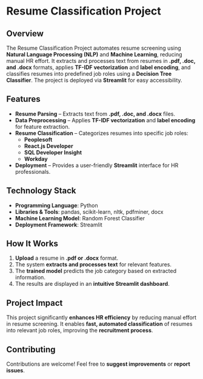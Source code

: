 # Resume Classification Project  

## Overview  
The Resume Classification Project automates resume screening using **Natural Language Processing (NLP)** and **Machine Learning**, reducing manual HR effort. It extracts and processes text from resumes in **.pdf, .doc, and .docx** formats, applies **TF-IDF vectorization** and **label encoding**, and classifies resumes into predefined job roles using a **Decision Tree Classifier**. The project is deployed via **Streamlit** for easy accessibility.  

## Features  
- **Resume Parsing** – Extracts text from **.pdf, .doc, and .docx** files.  
- **Data Preprocessing** – Applies **TF-IDF vectorization** and **label encoding** for feature extraction.  
- **Resume Classification** – Categorizes resumes into specific job roles:  
  - **Peoplesoft**  
  - **React.js Developer**  
  - **SQL Developer Insight**  
  - **Workday**  
- **Deployment** – Provides a user-friendly **Streamlit** interface for HR professionals.  

## Technology Stack  
- **Programming Language**: Python  
- **Libraries & Tools**: pandas, scikit-learn, nltk, pdfminer, docx  
- **Machine Learning Model**: Random Forest Classifier  
- **Deployment Framework**: Streamlit  

## How It Works  
1. **Upload** a resume in **.pdf or .docx** format.  
2. The system **extracts and processes text** for relevant features.  
3. The **trained model** predicts the job category based on extracted information.  
4. The results are displayed in an **intuitive Streamlit dashboard**.  

## Project Impact  
This project significantly **enhances HR efficiency** by reducing manual effort in resume screening. It enables **fast, automated classification** of resumes into relevant job roles, improving the **recruitment process**.  

## Contributing  
Contributions are welcome! Feel free to **suggest improvements** or **report issues**.  
